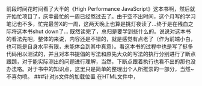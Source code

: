 前段时间花时间看了大半的《High Performance JavaScript》这本书啊，然后就开始忙项目了，庆幸最忙的一周已经熬过去了。由于空不出时间，这个月写的学习笔记也不多，忙完最苦X的一周，这两天晚上也算是挑灯夜读了...终于是在残血之际将这本书shut down了...
既然读完了，总归是要学到些什么的。说说对这本书的看法先吧，整体的来说，内容还是不错的，就是感觉有点老了（作为前端小白，也可能是自身水平有限，未能体会到其中真意）。看这本书的过程中也是写了挺多代码用以测试的，并且对本书提倡的写法和原先大众的写法的执行分别进行了断点跟踪，对于能实际测出的问题进行理解，当然，下断点跟着执行也看不出的那也没办法咯。对于书中的知识点，这里只是简单的整理出个人所推崇的一部分，当然~ 不喜勿喷。
###针对js文件的加载位置
在HTML文件中，<script>标签是可以加在<head>区域和<body>区域的。这里鉴于JavaScript执行和UI渲染的单线程原因，如果js文件载入会阻塞后面对于页面的解析过程，页面会等到js文件完全加载并运行后才继续执行该做的操作。那么问题就来了，这样可能会出现页面空白or卡顿现象。作为一名前端开发，重要的不仅仅止于实现了需求，应该还有优质的用户体验。那么我们就需要消除用户枯燥的等待，针对这个问题，这里有本兽想到的两种解决方案：
####1. 如果js文件没有特殊要求指明需要在页面渲染之前载入及编译完成的，那么选择将js文件放到</body>标签前(既所有的页面所呈现内容的后面)，css文件还是放到<head>区域(谁也不愿意看一个布局杂乱无章的页面)。这样做就能先让用户看到有布局的页面而不是空白页了，那么也会有人指出：那数据得通过js请求加载进来啊，怎么办呢？可以对数据的加载做排序，急需呈现的接口放前面执行，不是那么需要的可以延后执行，同时做个简单的载入动画or提示。
####2. 如果这些js文件有指明需要先执行了，才能更好的展示页面内容，那么就在第一个js或者页面上先放个载入小动画，可以一些有趣的或者萌萌的动画场景。这样也是能较好的避免用户等待的无聊，说不定人家还对这个载入动画更感兴趣呢，这样可提升项目的用户体验感。
最终推荐：将<script>标签尽可能的放到</body>标签前面加载，以提升用户体验。
###针对js文件的合并
在很多团队开发中，我们可能会将不同功能的代码块分别放置在不同的js文件中，以便于开发过程中众人合作写代码会更加方便，毕竟只需要找对应文件夹或文件而不是在一个很长的文件中找一个方法。这确实是会提高团队开发效率及新人加入后的更容易进行二次开发及维护。那么将这个问题放到页面性能里呢？这正是问题所在，在这本书中指出：Each HTTP request brings with it additional performance overhead,so downloading one single 100 KB file will be faster than downloading four 25 KB files.
下载1个100KB的文件比下载4个25KB的文件要快，而开发过程中区分开各个文件又有很大的好处，那么合并这个问题也就放在开发完后再处理咯，相信这个操作大家都不会陌生吧，现在的前端工具这么丰富，各位习惯用什么压缩就用什么压缩吧~
这里简单提出下，在载入文件方面还可以用到defer和async属性，用于延迟加载和异步加载，在现代浏览器中，大多数是已经支持defer属性了，还没习惯用这个额，也不知道具体会不会存在什么问题。有兴趣的朋友可自行google该知识点，这里件简单提下吧。
现在的框架也大多配合懒加载和按需加载了。
更快速的数据访问
对于浏览器来说，一个标识符所处的位置越深，去读写他的速度也就越慢(对于这点，原型链亦是如此)。这个应该不难理解，简单比喻就是：杂货店离你家越远，你去打酱油所花的时间就越长... 熊孩子，打个酱油那么久，菜早烧焦了 -.-~
如果我们需要在当前函数内多次用到一个变量值，那么我们可以用一个局部变量先将其存储起来，案例如下：
//修改前 function showLi(){ var i = 0; for(;i<document.getElementsByTagName("li").length;i++){ //一次访问document console.log(i,document.getElementsByTagName("li")[i]); //三次访问document }; }; //修改后 function showLi(){ var li_s = document.getElementsByTagName("li"); //一次访问document var i = 0; for(;i<li_s.length;i++){ console.log(i,li_s[i]); //三次访问局部变量li_s }; };
###DOM操作的优化
众所周知的，DOM操作远比javascript的执行耗性能，虽然我们避免不了对DOM进行操作，但我们可以尽量去减少该操作对性能的消耗。
让我们通过代码解释这个问题：
function innerLi_s(){ var i = 0; for(;i<20;i++){ document.getElementById("Num").innerHTML="A"; //进行了20次循环，每次又有2次DOM元素访问：一次读取innerHTML的值，一次写入值 }; };
针对以上方法进行一次改写：
function innerLi_s(){ var content =""; var i = 0; for(;i<20;i++){ content += "A"; //这里只对js的变量循环了20次 }; document.getElementById("Num").innerHTML += content; //这里值进行了一次DOM操作，又分2次DOM访问：一次读取innerHTML的值，一次写入值 };
###减少Dom的重绘重排版
元素布局的改变或内容的增删改或者浏览器窗口尺寸改变都将会导致重排，而字体颜色或者背景色的修改则将导致重绘。
对于类似以下代码的操作，据说现代浏览器大多进行了优化(将其优化成1次重排版)：
//修改前 var el = document.getElementById("div"); el.style.borderLeft = "1px"; //1次重排版 el.style.borderRight = "2px"; //又1次重排版 el.style.padding = "5px"; //还有1次重排版 //修改后 var el = document.getElementById("div"); el.style.cssText = "border-left:1px;border-right:2px;padding:5px"; //1次重排版
1.Dom先隐藏，操作后再显示 2次重排 (临时的display:none)
2.document.createDocumentFragment() 创建文档片段处理，操作后追加到页面 1次重排
3.var newDOM = oldDOM.cloneNode(true)创建Dom副本，修改副本后oldDOM.parentNode.replaceChild(newDOM,oldDOM)覆盖原DOM 2次重排
循环的优化
这应该是较多人都知道的写法了，简单带过即可(后面还是用代码+注释形式说明)~
//修改前 var i = 0; for(;i<arr.lengthli++){ //每次循环都需要获取数组arr的length console.log(arr[i]); } //修改后 var i = 0; var len = arr.length; //获取一次数组arr的length for(;i<len;i++){ console.log(arr[i]); } //or var i = arr.length;; for(;i;i--){ console.log(arr[i]); }
###合理利用二进制
如：对2取模，则偶数最低位是0，奇数最低位是0，与1进行位与操作的结果是0，奇数的最低位是1，与1进行位与操作的结果是1。
代码如下：
.odd{color:red} .even{color:yellow}
<ul> <li>1</li> <li>2</li> <li>3</li> <li>4</li> <li>5</li> <li>6</li> </ul>
var i = 0; var lis = document.getElementsByTagName("li"); var len = lis.length; for(;i<len;i++){ if(i&1){ lis[i].className = "even"; } else{ lis[i].className = "odd"; } };
虽说现代浏览器都已经做的很好了，但是本兽觉得这是自己对代码质量的一个追求。并且可能一个点或者两个点不注意是不会产生多大性能影响，但是从多个点进行优化后，可能产生的就会是质的飞跃了~
查看原文
